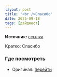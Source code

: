 ```yaml
---
layout: post
title: "<br />Спасибо"
date: 2025-09-18
tags: [дайджест]
---
```


**Источник:** [ссылка](https://t.me/StockSubmitter/154360)

Кратко: Спасибо

### Где посмотреть
- Оригинал: [перейти]({link})
